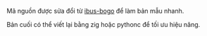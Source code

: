 Mã nguồn được sửa đổi từ [ibus-bogo](https://github.com/BoGoEngine/bogo-python/tree/master/bogo) để làm bản mẫu nhanh.

Bản cuối có thể viết lại bằng zig hoặc pythonc để tối ưu hiệu năng.